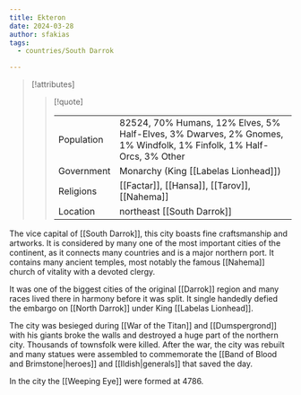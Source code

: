 ```yaml
---
title: Ekteron
date: 2024-03-28
author: sfakias
tags:
  - countries/South Darrok

---
```

> [!attributes]
> 
> > [!quote]
> >
> > | | |
> > | --- | --- |
> > | Population | 82524, 70% Humans, 12% Elves, 5% Half-Elves, 3% Dwarves, 2% Gnomes, 1% Windfolk, 1% Finfolk, 1% Half-Orcs, 3% Other |
> > | Government | Monarchy (King [[Labelas Lionhead]]) |
> > | Religions | [[Factar]], [[Hansa]], [[Tarov]], [[Nahema]] |
> > | Location | northeast [[South Darrok]] |

The vice capital of [[South Darrok]], this city boasts fine craftsmanship and artworks. It is considered by many one of the most important cities of the continent, as it connects many countries and is a major northern port. It contains many ancient temples, most notably the famous [[Nahema]] church of vitality with a devoted clergy.

 It was one of the biggest cities of the original [[Darrok]] region and many races lived there in harmony before it was split. It single handedly defied the embargo on [[North Darrok]] under King [[Labelas Lionhead]].

 The city was besieged during [[War of the Titan]] and [[Dumspergrond]] with his giants broke the walls and destroyed a huge part of the northern city. Thousands of townsfolk were killed. After the war, the city was rebuilt and many statues were assembled to commemorate the [[Band of Blood and Brimstone|heroes]] and [[Ildish|generals]] that saved the day.

 In the city the [[Weeping Eye]] were formed at 4786.
